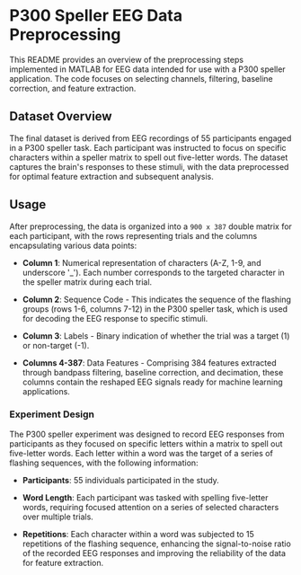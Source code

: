 # P300 Speller EEG Data Preprocessing

This README provides an overview of the preprocessing steps implemented in MATLAB for EEG data intended for use with a P300 speller application. The code focuses on selecting channels, filtering, baseline correction, and feature extraction.


## Dataset Overview

The final dataset is derived from EEG recordings of 55 participants engaged in a P300 speller task. Each participant was instructed to focus on specific characters within a speller matrix to spell out five-letter words. The dataset captures the brain's responses to these stimuli, with the data preprocessed for optimal feature extraction and subsequent analysis.

## Usage

After preprocessing, the data is organized into a `900 x 387` double matrix for each participant, with the rows representing trials and the columns encapsulating various data points:

- **Column 1**: Numerical representation of characters (A-Z, 1-9, and underscore '_'). Each number corresponds to the targeted character in the speller matrix during each trial.

- **Column 2**: Sequence Code - This indicates the sequence of the flashing groups (rows 1-6, columns 7-12) in the P300 speller task, which is used for decoding the EEG response to specific stimuli.

- **Column 3**: Labels - Binary indication of whether the trial was a target (1) or non-target (-1).

- **Columns 4-387**: Data Features - Comprising 384 features extracted through bandpass filtering, baseline correction, and decimation, these columns contain the reshaped EEG signals ready for machine learning applications.

### Experiment Design

The P300 speller experiment was designed to record EEG responses from participants as they focused on specific letters within a matrix to spell out five-letter words. Each letter within a word was the target of a series of flashing sequences, with the following information:

- **Participants**: 55 individuals participated in the study.

- **Word Length**: Each participant was tasked with spelling five-letter words, requiring focused attention on a series of selected characters over multiple trials.

- **Repetitions**: Each character within a word was subjected to 15 repetitions of the flashing sequence, enhancing the signal-to-noise ratio of the recorded EEG responses and improving the reliability of the data for feature extraction.





